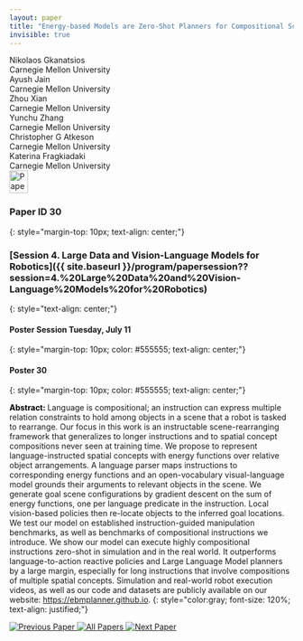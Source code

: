 ```yaml
---
layout: paper
title: "Energy-based Models are Zero-Shot Planners for Compositional Scene Rearrangement"
invisible: true
---
```

<div class="paper-authors">
<div class="paper-author-box">
    <div class="paper-author-name">Nikolaos Gkanatsios</div>
    <div class="paper-author-uni">Carnegie Mellon University</div>
</div>
<div class="paper-author-box">
    <div class="paper-author-name">Ayush Jain</div>
    <div class="paper-author-uni">Carnegie Mellon University</div>
</div>
<div class="paper-author-box">
    <div class="paper-author-name">Zhou Xian</div>
    <div class="paper-author-uni">Carnegie Mellon University</div>
</div>
<div class="paper-author-box">
    <div class="paper-author-name">Yunchu Zhang</div>
    <div class="paper-author-uni">Carnegie Mellon University</div>
</div>
<div class="paper-author-box">
    <div class="paper-author-name">Christopher G Atkeson</div>
    <div class="paper-author-uni">Carnegie Mellon University</div>
</div>
<div class="paper-author-box">
    <div class="paper-author-name">Katerina Fragkiadaki</div>
    <div class="paper-author-uni">Carnegie Mellon University</div>
</div>

</div><div class="paper-pdf">
<div> <a href="http://www.roboticsproceedings.org/rss19/p030.pdf"><img src="{{ site.baseurl }}/images/paper_link.png" alt="Paper Website" width = "33"  height = "40"/></a> </div>
</div>

### Paper ID 30
{: style="margin-top: 10px; text-align: center;"}

### [Session 4. Large Data and Vision-Language Models for Robotics]({{ site.baseurl }}/program/papersession??session=4.%20Large%20Data%20and%20Vision-Language%20Models%20for%20Robotics)
{: style="text-align: center;"}

#### Poster Session Tuesday, July 11
{: style="margin-top: 10px; color: #555555; text-align: center;"}

#### Poster 30
{: style="margin-top: 10px; color: #555555; text-align: center;"}

<b style="color: black;">Abstract: </b>Language is compositional; an instruction can express multiple relation constraints to hold among objects in a scene that a robot is tasked to rearrange. Our focus in this work is an instructable scene-rearranging framework that generalizes to longer instructions and to spatial concept compositions never seen at training time. 
We propose to represent language-instructed spatial concepts with energy functions over relative object arrangements. A language parser maps instructions to corresponding energy functions and an open-vocabulary visual-language model grounds their arguments to relevant objects in the scene. We generate goal scene configurations by gradient descent on the sum of energy functions, one per language predicate in the instruction. Local vision-based policies then re-locate objects to the inferred goal locations. We test our model on established instruction-guided manipulation benchmarks, as well as benchmarks of compositional instructions we introduce. We show our model can execute highly compositional instructions zero-shot in simulation and in the real world. It outperforms language-to-action reactive policies and Large Language Model planners by a large margin, especially for long instructions that involve compositions of multiple spatial concepts. Simulation and real-world robot execution videos, as well as our code and datasets are publicly available on our website: https://ebmplanner.github.io.
{: style="color:gray; font-size: 120%; text-align: justified;"}


<div class="paper-menu">
<a href="{{ site.baseurl }}/program/papers/029/"> <img src="{{ site.baseurl }}/images/previous_paper_icon.png" alt="Previous Paper" title="Previous Paper"/> </a>
<a href="{{ site.baseurl }}/program/papers"><img src="{{ site.baseurl }}/images/overview_icon.png" alt="All Papers" title="All Papers"/> </a>
<a href="{{ site.baseurl }}/program/papers/031/"> <img src="{{ site.baseurl }}/images/next_paper_icon.png" alt="Next Paper" title="Next Paper"/> </a>

</div>
